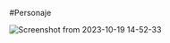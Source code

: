 #Personaje

![Screenshot from 2023-10-19 14-52-33](https://github.com/geormz/Simulacion-por-computadora-Geovanni-Ramirez/assets/113058235/8813ee4e-50ea-4b89-b9e9-4e5ee457348f)


